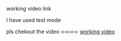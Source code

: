 working video link 

I have used test mode 

pls chekout the video ➪➪➪➪ [working video](https://drive.google.com/file/d/1COmPIUlwZhDlPn3bo1niG_-BbeToEogg/view?usp=sharing)
